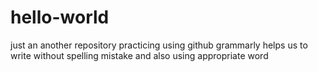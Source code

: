# hello-world
just an another repository
practicing using github
grammarly helps us to write without spelling mistake and also using appropriate word

